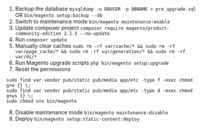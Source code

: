 

1. Backup the database `mysqldump -u DBUSER -p DBNAME > pre_upgrade.sql` OR `bin/magento setup:backup --db`
2. Switch to maintenance mode `bin/magento maintenance:enable`
3. Update composer project `composer require magento/product-community-edition 2.1.5 --no-update`
4. Run `composer update`
5. Manually clear caches `sudo rm -rf var/cache/* && sudo rm -rf var/page_cache/* && sudo rm -rf var/generation/* && sudo rm -rf var/di/*`
6. Run Magento upgrade scripts `php bin/magento setup:upgrade`
7. Reset the permissions 
```
sudo find var vendor pub/static pub/media app/etc -type f -exec chmod g+w {} \;
sudo find var vendor pub/static pub/media app/etc -type d -exec chmod g+ws {} \;
sudo chmod u+x bin/magento
```
8. Disable maintenance mode `bin/magento maintenance:disable`
9. Deploy `bin/magento setup:static-content:deploy`

